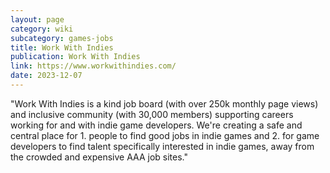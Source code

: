 ```yaml
---
layout: page
category: wiki
subcategory: games-jobs
title: Work With Indies
publication: Work With Indies
link: https://www.workwithindies.com/
date: 2023-12-07
---
```


"Work With Indies is a kind job board (with over 250k monthly page views) and inclusive community (with 30,000 members) supporting careers working for and with indie game developers. We're creating a safe and central place for 1. people to find good jobs in indie games and 2. for game developers to find talent specifically interested in indie games, away from the crowded and expensive AAA job sites."

